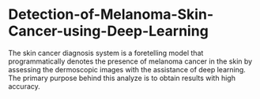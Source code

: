 # Detection-of-Melanoma-Skin-Cancer-using-Deep-Learning
The skin cancer diagnosis system is a foretelling model that programmatically denotes the presence of melanoma cancer in the skin by assessing the dermoscopic images with the assistance of deep learning. The primary purpose behind this analyze is to obtain results with high accuracy.
